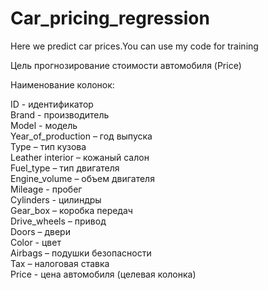# Car_pricing_regression
Here we predict car prices.You can use my code for training

Цель прогнозирование стоимости автомобиля (Price)


Наименование колонок:

ID - идентификатор                                                                                                                                                                       
Brand - производитель                                                                         
Model - модель                                                    
Year_of_production – год выпуска                                           
Type – тип кузова                                                                   
Leather interior – кожаный салон                                                         
Fuel_type – тип двигателя                                                             
Engine_volume – объем двигателя                                   
Mileage - пробег                                                                            
Cylinders - цилиндры                                                                        
Gear_box – коробка передач                                                              
Drive_wheels – привод                                                                       
Doors – двери                                                                   
Color - цвет                                                                    
Airbags – подушки безопасности                                                              
Tax – налоговая ставка                                                                      
Price - цена автомобиля (целевая колонка)
